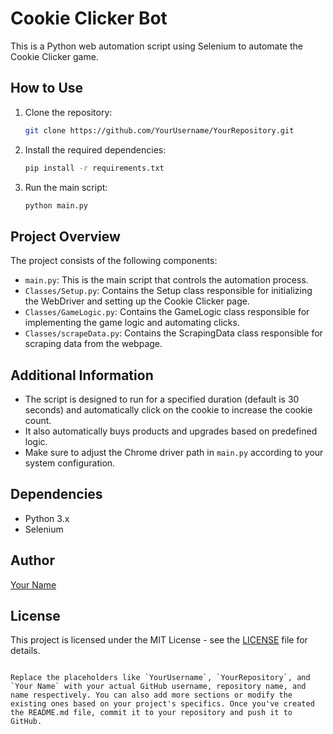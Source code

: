 # Cookie Clicker Bot

This is a Python web automation script using Selenium to automate the Cookie Clicker game.

## How to Use

1. Clone the repository:
   ```bash
   git clone https://github.com/YourUsername/YourRepository.git
   ```

2. Install the required dependencies:
   ```bash
   pip install -r requirements.txt
   ```

3. Run the main script:
   ```bash
   python main.py
   ```

## Project Overview

The project consists of the following components:

- `main.py`: This is the main script that controls the automation process.
- `Classes/Setup.py`: Contains the Setup class responsible for initializing the WebDriver and setting up the Cookie Clicker page.
- `Classes/GameLogic.py`: Contains the GameLogic class responsible for implementing the game logic and automating clicks.
- `Classes/scrapeData.py`: Contains the ScrapingData class responsible for scraping data from the webpage.

## Additional Information

- The script is designed to run for a specified duration (default is 30 seconds) and automatically click on the cookie to increase the cookie count.
- It also automatically buys products and upgrades based on predefined logic.
- Make sure to adjust the Chrome driver path in `main.py` according to your system configuration.

## Dependencies

- Python 3.x
- Selenium

## Author

[Your Name](https://github.com/YourUsername)

## License

This project is licensed under the MIT License - see the [LICENSE](LICENSE) file for details.
```

Replace the placeholders like `YourUsername`, `YourRepository`, and `Your Name` with your actual GitHub username, repository name, and name respectively. You can also add more sections or modify the existing ones based on your project's specifics. Once you've created the README.md file, commit it to your repository and push it to GitHub.
